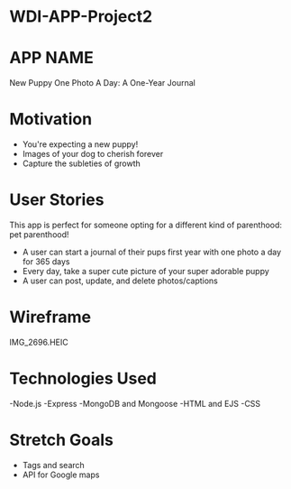 # WDI-APP-Project2

# APP NAME 
New Puppy One Photo A Day: A One-Year Journal 

# Motivation
- You're expecting a new puppy!
- Images of your dog to cherish forever
- Capture the subleties of growth

# User Stories 
This app is perfect for someone opting for a different kind of parenthood: pet parenthood!
- A user can start a journal of their pups first year with one photo a day for 365 days
- Every day, take a super cute picture of your super adorable puppy
- A user can post, update, and delete photos/captions

# Wireframe
  IMG_2696.HEIC
  
# Technologies Used
-Node.js
-Express
-MongoDB and Mongoose
-HTML and EJS
-CSS

# Stretch Goals
- Tags and search 
- API for Google maps





